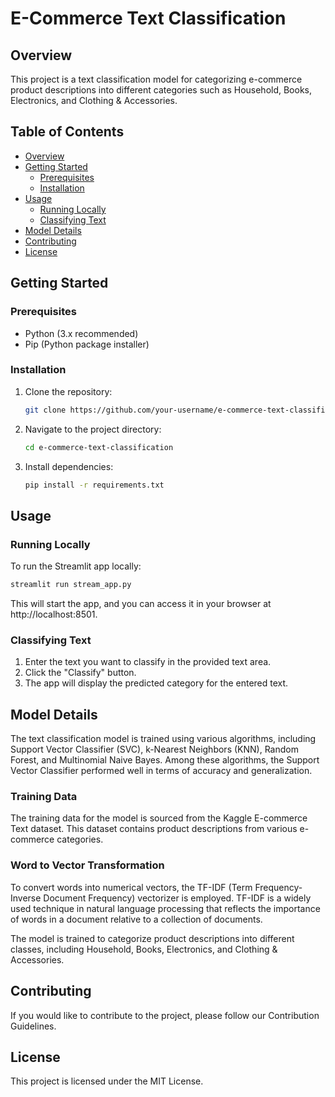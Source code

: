 # E-Commerce Text Classification

## Overview

This project is a text classification model for categorizing e-commerce product descriptions into different categories such as Household, Books, Electronics, and Clothing & Accessories.

## Table of Contents

- [Overview](#overview)
- [Getting Started](#getting-started)
  - [Prerequisites](#prerequisites)
  - [Installation](#installation)
- [Usage](#usage)
  - [Running Locally](#running-locally)
  - [Classifying Text](#classifying-text)
- [Model Details](#model-details)
- [Contributing](#contributing)
- [License](#license)

## Getting Started

### Prerequisites

- Python (3.x recommended)
- Pip (Python package installer)

### Installation

1. Clone the repository:

   ```bash
   git clone https://github.com/your-username/e-commerce-text-classification.git
   ```

2. Navigate to the project directory:

   ```bash
   cd e-commerce-text-classification
   ```

3. Install dependencies:

   ```bash
   pip install -r requirements.txt
   ```

## Usage

### Running Locally

To run the Streamlit app locally:

```bash
streamlit run stream_app.py
```

This will start the app, and you can access it in your browser at http://localhost:8501.

### Classifying Text

1. Enter the text you want to classify in the provided text area.
2. Click the "Classify" button.
3. The app will display the predicted category for the entered text.


## Model Details

The text classification model is trained using various algorithms, including Support Vector Classifier (SVC), k-Nearest Neighbors (KNN), Random Forest, and Multinomial Naive Bayes. Among these algorithms, the Support Vector Classifier performed well in terms of accuracy and generalization.

### Training Data

The training data for the model is sourced from the Kaggle E-commerce Text dataset. This dataset contains product descriptions from various e-commerce categories.

### Word to Vector Transformation

To convert words into numerical vectors, the TF-IDF (Term Frequency-Inverse Document Frequency) vectorizer is employed. TF-IDF is a widely used technique in natural language processing that reflects the importance of words in a document relative to a collection of documents.

The model is trained to categorize product descriptions into different classes, including Household, Books, Electronics, and Clothing & Accessories.




## Contributing

If you would like to contribute to the project, please follow our Contribution Guidelines.

## License

This project is licensed under the MIT License.
